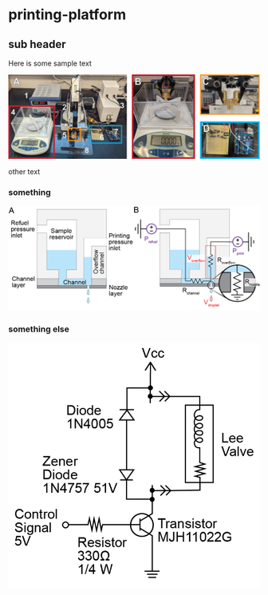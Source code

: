 # printing-platform

## sub header
Here is some sample text

<p align="center">
  <img src="./Images/printing_platform_overview.png?raw=true" title="hover text">
</p>


other text

### something

<p align="center">
  <img src="./Images/printer_head_design.png" title="hover text">
</p>


### something else

<p align="center">
  <img src="./Images/valve_control_circuit.png?raw=true" title="hover text">
</p>

